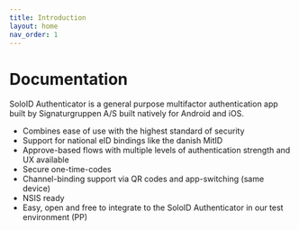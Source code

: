 ```yaml
---
title: Introduction
layout: home
nav_order: 1
---
```


# Documentation
SoloID Authenticator is a general purpose multifactor authentication app built by Signaturgruppen A/S built natively for Android and iOS.

* Combines ease of use with the highest standard of security
* Support for national eID bindings like the danish MitID
* Approve-based flows with multiple levels of authentication strength and UX available
* Secure one-time-codes
* Channel-binding support via QR codes and app-switching (same device)
* NSIS ready
* Easy, open and free to integrate to the SoloID Authenticator in our test environment (PP)

